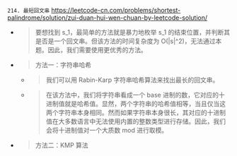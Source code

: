 
`214. 最短回文串` https://leetcode-cn.com/problems/shortest-palindrome/solution/zui-duan-hui-wen-chuan-by-leetcode-solution/
- > 要想找到 s_1，最简单的方法就是暴力地枚举 s_1 的结束位置，并判断其是否是一个回文串。但该方法的时间复杂度为 O(|s|^2)，无法通过本题。因此，我们需要使用更优秀的方法。
- > 方法一：字符串哈希
  * > 我们可以用 Rabin-Karp 字符串哈希算法来找出最长的回文串。
  * > 在该方法中，我们将字符串看成一个 base 进制的数，它对应的十进制值就是哈希值。显然，两个字符串的哈希值相等，当且仅当这两个字符串本身相同。然而如果字符串本身很长，其对应的十进制值在大多数语言中无法使用内置的整数类型进行存储。因此，我们会将十进制值对一个大质数 mod 进行取模。
- > 方法二：KMP 算法
